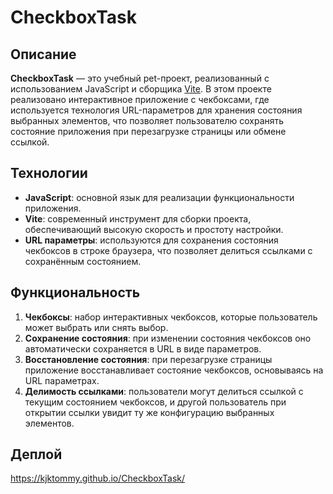# CheckboxTask

## Описание

**CheckboxTask** — это учебный pet-проект, реализованный с использованием JavaScript и сборщика [Vite](https://vitejs.dev/). В этом проекте реализовано интерактивное приложение с чекбоксами, где используется технология URL-параметров для хранения состояния выбранных элементов, что позволяет пользователю сохранять состояние приложения при перезагрузке страницы или обмене ссылкой.

## Технологии

- **JavaScript**: основной язык для реализации функциональности приложения.
- **Vite**: современный инструмент для сборки проекта, обеспечивающий высокую скорость и простоту настройки.
- **URL параметры**: используются для сохранения состояния чекбоксов в строке браузера, что позволяет делиться ссылками с сохранённым состоянием.

## Функциональность

1. **Чекбоксы**: набор интерактивных чекбоксов, которые пользователь может выбрать или снять выбор.
2. **Сохранение состояния**: при изменении состояния чекбоксов оно автоматически сохраняется в URL в виде параметров.
3. **Восстановление состояния**: при перезагрузке страницы приложение восстанавливает состояние чекбоксов, основываясь на URL параметрах.
4. **Делимость ссылками**: пользователи могут делиться ссылкой с текущим состоянием чекбоксов, и другой пользователь при открытии ссылки увидит ту же конфигурацию выбранных элементов.

## Деплой
https://kjktommy.github.io/CheckboxTask/
